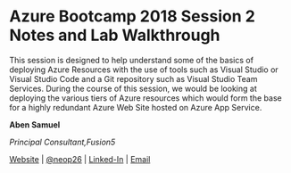 # Azure Bootcamp 2018 Session 2 Notes and Lab Walkthrough

This session is designed to help understand some of the basics of deploying Azure Resources with the use of tools such as Visual Studio or Visual Studio Code and a Git repository such as Visual Studio Team Services. During the course of this session, we would be looking at deploying the various tiers of Azure resources which would form the base for a highly redundant Azure Web Site hosted on Azure App Service. 

**Aben Samuel**

_Principal Consultant,Fusion5_

[Website](http://wellytonian.com) | [@neop26](https://twitter.com/neop26) | [Linked-In](https://www.linkedin.com/in/abensamuel/) | [Email](mailto:azaklbootcamp@gmail.com)